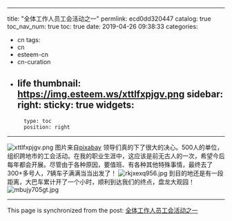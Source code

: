 
---
title: "全体工作人员工会活动之一"
permlink: ecd0dd320447
catalog: true
toc_nav_num: true
toc: true
date: 2019-04-26 09:38:33
categories:
- cn
tags:
- cn
- esteem-cn
- cn-curation
- life
thumbnail: https://img.esteem.ws/xttlfxpjgv.png
sidebar:
    right:
        sticky: true
widgets:
    -
        type: toc
        position: right
---


![xttlfxpjgv.png](https://img.esteem.ws/xttlfxpjgv.png)
图片来自[pixabay](https://pixabay.com/zh/illustrations/%E9%BD%BF%E8%BD%AE-%E5%B7%A5%E4%BA%BA-%E5%B7%A5%E4%BD%9C%E4%B8%96%E7%95%8C-%E5%B7%A5%E4%BC%9A-94220/)
领导们真的下了很大的决心。500人的单位，组织跨地市的工会活动。在我的职业生涯中，这应该是前无古人的一次，希望今后每年都会开展。尽管由于各种原因，要值班、有各种其他特殊事情，最终去了300+多号人，7辆车子满满当当出发了！
![rkjxexq956.jpg](https://img.esteem.ws/rkjxexq956.jpg)
到目的地还是有一段距离，大巴车累计开了一个小时，顺利到达我们的终点，盘龙大观园！
![mbujy705gt.jpg](https://img.esteem.ws/mbujy705gt.jpg)



- - -

This page is synchronized from the post: [全体工作人员工会活动之一](https://steemit.com/@m18207319997/ecd0dd320447)
